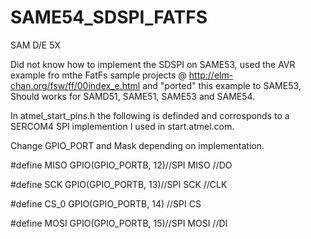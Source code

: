 # SAME54_SDSPI_FATFS
SAM D/E 5X

Did not know how to implement the SDSPI on SAME53, used the AVR example fro mthe FatFs sample projects  @ http://elm-chan.org/fsw/ff/00index_e.html and "ported" this example to SAME53, Should works for SAMD51, SAME51, SAME53 and SAME54.

In atmel_start_pins.h the following is definded and corrosponds to a SERCOM4 SPI implemention I used in start.atmel.com. 

Change GPIO_PORT and Mask depending on implementation. 

#define MISO GPIO(GPIO_PORTB, 12)//SPI MISO //DO

#define SCK GPIO(GPIO_PORTB, 13)//SPI SCK //CLK

#define CS_0 GPIO(GPIO_PORTB, 14) //SPI CS

#define MOSI GPIO(GPIO_PORTB, 15)//SPI MOSI //DI
